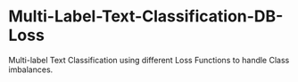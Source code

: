 # Multi-Label-Text-Classification-DB-Loss
Multi-label Text Classification using different Loss Functions to handle Class imbalances.
